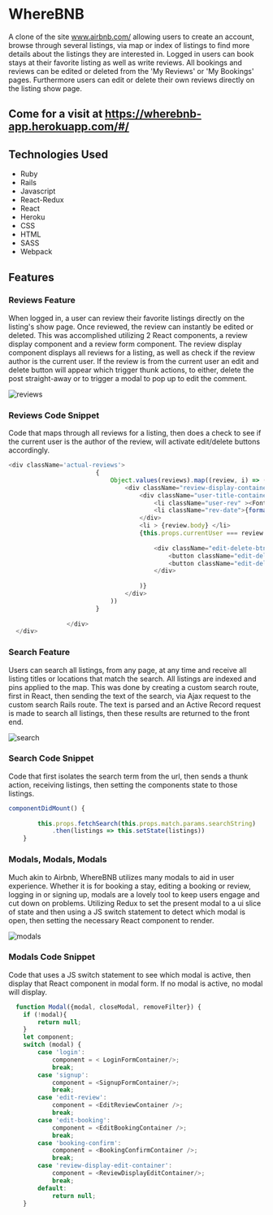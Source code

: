 # WhereBNB
A clone of the site www.airbnb.com/ allowing users to create an account, browse through several listings, via map or index of listings to find more details about the listings they are interested in. Logged in users can book stays at their favorite listing as well as write reviews. All bookings and reviews can be edited or deleted from the 'My Reviews' or 'My Bookings' pages. Furthermore users can edit or delete their own reviews directly on the listing show page.  

## Come for a visit at https://wherebnb-app.herokuapp.com/#/

## Technologies Used

* Ruby
* Rails
* Javascript
* React-Redux
* React
* Heroku
* CSS
* HTML
* SASS
* Webpack

## Features

### Reviews Feature
When logged in, a user can review their favorite listings directly on the listing's show page. Once reviewed, the review can instantly be edited or deleted. This was accomplished utilizing 2 React components, a review display component and a review form component. The review display component displays all reviews for a listing, as well as check if the review author is the current user. If the review is from the current user an edit and delete button will appear which trigger thunk actions, to either, delete the post straight-away or to trigger a modal to pop up to edit the comment.


![reviews](https://user-images.githubusercontent.com/78226696/127342207-95830a45-8ebb-4ee3-a4d6-69224364a760.gif)

### Reviews Code Snippet
Code that maps through all reviews for a listing, then does a check to see if the current user is the author of the review, will activate edit/delete buttons accordingly.
```js
<div className='actual-reviews'>
                        { 
                            Object.values(reviews).map((review, i) => (
                                <div className="review-display-container" key={i}>
                                    <div className="user-title-container">
                                        <li className="user-rev" ><FontAwesomeIcon className="rev-user-icon"  icon={faUserCircle}  />{review.guest.first_name} </li>
                                        <li className="rev-date">{format(new Date(review.createdAt),'MMMM yyyy' )}</li>
                                    </div>
                                    <li > {review.body} </li>
                                    {this.props.currentUser === review.guest.id && (
                                        
                                        <div className="edit-delete-btns-container">
                                            <button className="edit-delete-review-btns" value={review.id} onClick={this.handleDelete}>Delete </button>
                                            <button className="edit-delete-review-btns" value={review.id} onClick={this.handleEdit}>Edit </button>
                                        </div>
                                    
                                    )}
                                </div>
                            ))
                        }
                    
                </div> 
  </div>
  ```



### Search Feature
Users can search all listings, from any page, at any time and receive all listing titles or locations that match the search. All listings are indexed and pins applied to the map. This was done by creating a custom search route, first in React, then sending the text of the search, via Ajax request to the custom search Rails route. The text is parsed and an Active Record request is made to search all listings, then these results are returned to the front end.

![search](https://user-images.githubusercontent.com/78226696/127343997-b35f31f1-a698-4fee-a1bd-0a849d80a7ab.gif)

### Search Code Snippet
Code that first isolates the search term from the url, then sends a thunk action, receiving listings, then setting the components state to those listings.
```js
componentDidMount() {
        
        this.props.fetchSearch(this.props.match.params.searchString)
            .then(listings => this.setState(listings))
    }
```

### Modals, Modals, Modals
Much akin to Airbnb, WhereBNB utilizes many modals to aid in user experience. Whether it is for booking a stay, editing a booking or review, logging in or signing up, modals are a lovely tool to keep users engage and cut down on problems. Utilizing Redux to set the present modal to a ui slice of state and then using a JS switch statement to detect which modal is open, then setting the necessary React component to render.

![modals](https://user-images.githubusercontent.com/78226696/127345674-0d06eedb-f8a0-49e4-a8a6-60ff6f5d15d4.gif)


### Modals Code Snippet
Code that uses a JS switch statement to see which modal is active, then display that React component in modal form. If no modal is active, no modal will display.
```js
  function Modal({modal, closeModal, removeFilter}) {
    if (!modal){
        return null;
    }
    let component;
    switch (modal) {
        case 'login':
            component = < LoginFormContainer/>;
            break;
        case 'signup':
            component = <SignupFormContainer/>;
            break;
        case 'edit-review':
            component = <EditReviewContainer />;
            break;
        case 'edit-booking':
            component = <EditBookingContainer />;
            break;
        case 'booking-confirm':
            component = <BookingConfirmContainer />;
            break;
        case 'review-display-edit-container':
            component = <ReviewDisplayEditContainer/>;
            break;
        default:
            return null;
    }
```

